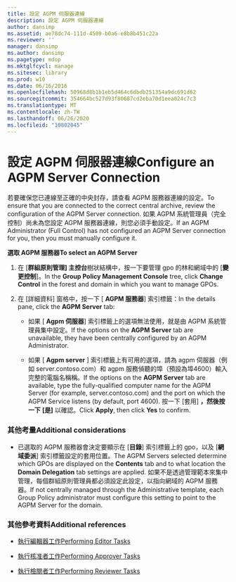 ```yaml
---
title: 設定 AGPM 伺服器連線
description: 設定 AGPM 伺服器連線
author: dansimp
ms.assetid: ae78dc74-111d-4509-b0a6-e8b8b451c22a
ms.reviewer: ''
manager: dansimp
ms.author: dansimp
ms.pagetype: mdop
ms.mktglfcycl: manage
ms.sitesec: library
ms.prod: w10
ms.date: 06/16/2016
ms.openlocfilehash: 50968d8b1b1eb5d464c6dbdb251354a9dc691d62
ms.sourcegitcommit: 354664bc527d93f80687cd2eba70d1eea024c7c3
ms.translationtype: MT
ms.contentlocale: zh-TW
ms.lasthandoff: 06/26/2020
ms.locfileid: "10802045"
---
```

# <span data-ttu-id="38745-103">設定 AGPM 伺服器連線</span><span class="sxs-lookup"><span data-stu-id="38745-103">Configure an AGPM Server Connection</span></span>


<span data-ttu-id="38745-104">若要確保您已連線至正確的中央封存，請查看 AGPM 服務器連線的設定。</span><span class="sxs-lookup"><span data-stu-id="38745-104">To ensure that you are connected to the correct central archive, review the configuration of the AGPM Server connection.</span></span> <span data-ttu-id="38745-105">如果 AGPM 系統管理員（完全控制）尚未為您設定 AGPM 服務器連線，則您必須手動設定。</span><span class="sxs-lookup"><span data-stu-id="38745-105">If an AGPM Administrator (Full Control) has not configured an AGPM Server connection for you, then you must manually configure it.</span></span>

**<span data-ttu-id="38745-106">選取 AGPM 服務器</span><span class="sxs-lookup"><span data-stu-id="38745-106">To select an AGPM Server</span></span>**

1.  <span data-ttu-id="38745-107">在 [**群組原則管理] 主控台**樹狀結構中，按一下要管理 gpo 的林和網域中的 [**變更控制**]。</span><span class="sxs-lookup"><span data-stu-id="38745-107">In the **Group Policy Management Console** tree, click **Change Control** in the forest and domain in which you want to manage GPOs.</span></span>

2.  <span data-ttu-id="38745-108">在 [詳細資料] 窗格中，按一下 [ **AGPM 服務器**] 索引標籤：</span><span class="sxs-lookup"><span data-stu-id="38745-108">In the details pane, click the **AGPM Server** tab:</span></span>

    -   <span data-ttu-id="38745-109">如果 [ **Agpm 伺服器**] 索引標籤上的選項無法使用，就是由 AGPM 系統管理員集中設定。</span><span class="sxs-lookup"><span data-stu-id="38745-109">If the options on the **AGPM Server** tab are unavailable, they have been centrally configured by an AGPM Administrator.</span></span>

    -   <span data-ttu-id="38745-110">如果 [ **Agpm server** ] 索引標籤上有可用的選項，請為 agpm 伺服器（例如 server.contoso.com）和 agpm 服務偵聽的埠（預設為埠4600）輸入完整的電腦名稱稱。</span><span class="sxs-lookup"><span data-stu-id="38745-110">If the options on the **AGPM Server** tab are available, type the fully-qualified computer name for the AGPM Server (for example, server.contoso.com) and the port on which the AGPM Service listens (by default, port 4600).</span></span> <span data-ttu-id="38745-111">按一下 [套用] **，然後按一下** **[是]** 以確認。</span><span class="sxs-lookup"><span data-stu-id="38745-111">Click **Apply**, then click **Yes** to confirm.</span></span>

### <span data-ttu-id="38745-112">其他考量</span><span class="sxs-lookup"><span data-stu-id="38745-112">Additional considerations</span></span>

-   <span data-ttu-id="38745-113">已選取的 AGPM 服務器會決定要顯示在 [**目錄**] 索引標籤上的 gpo，以及 [**網域委派**] 索引標籤設定的套用位置。</span><span class="sxs-lookup"><span data-stu-id="38745-113">The AGPM Servers selected determine which GPOs are displayed on the **Contents** tab and to what location the **Domain Delegation** tab settings are applied.</span></span> <span data-ttu-id="38745-114">如果不是透過管理範本來集中管理，每個群組原則管理員都必須設定此設定，以指向網域的 AGPM 服務器。</span><span class="sxs-lookup"><span data-stu-id="38745-114">If not centrally managed through the Administrative template, each Group Policy administrator must configure this setting to point to the AGPM Server for the domain.</span></span>

### <span data-ttu-id="38745-115">其他參考資料</span><span class="sxs-lookup"><span data-stu-id="38745-115">Additional references</span></span>

-   [<span data-ttu-id="38745-116">執行編輯器工作</span><span class="sxs-lookup"><span data-stu-id="38745-116">Performing Editor Tasks</span></span>](performing-editor-tasks-agpm30ops.md)

-   [<span data-ttu-id="38745-117">執行核准者工作</span><span class="sxs-lookup"><span data-stu-id="38745-117">Performing Approver Tasks</span></span>](performing-approver-tasks-agpm30ops.md)

-   [<span data-ttu-id="38745-118">執行檢閱者工作</span><span class="sxs-lookup"><span data-stu-id="38745-118">Performing Reviewer Tasks</span></span>](performing-reviewer-tasks-agpm30ops.md)

 

 





